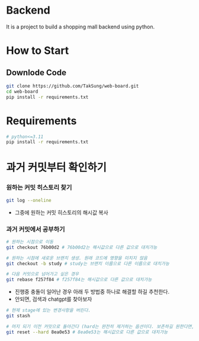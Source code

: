 # Backend
It is a project to build a shopping mall backend using python.

# How to Start
## Downlode Code

```bash
git clone https://github.com/TakSung/web-board.git
cd web-board
pip install -r requirements.txt
```

# Requirements
```bash
# python<=3.11
pip install -r requirements.txt
```

# 과거 커밋부터 확인하기

### 원하는 커밋 히스토리 찾기
```bash
git log --oneline
```
- 그중에 원하는 커밋 히스토리의 해시값 복사

### 과거 커밋에서 공부하기
```bash
# 원하는 시점으로 이동
git checkout 76b00d2 # 76b00d2는 해시값으로 다른 값으로 대치가능

# 원하는 시점에 새로운 브랜치 생성. 원래 코드에 영향을 미치지 않음
git checkout -b study # study는 브랜치 이름으로 다른 이름으로 대치가능

# 다음 커밋으로 넘어가고 싶은 경우
git rebase f257f84 # f257f84는 해시값으로 다른 값으로 대치가능
```
- 진행중 충돌이 일어난 경우 아래 두 방법중 하나로 해결할 하길 추천한다.
- 안되면, 검색과 chatgpt를 찾아보자
```bash
# 현제 stage에 있는 변경사항을 버린다.
git stash

# 머지 되기 이전 커밋으로 돌아간다 (hard는 완전히 제거하는 옵션이다. 보존하길 원한다면, 새로 브랜치를 만들자)
git reset --hard 8ea0e53 # 8ea0e53는 해시값으로 다른 값으로 대치가능
```

